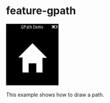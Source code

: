 # feature-gpath

![screenshot](feature-gpath-screenshot.png)

This example shows how to draw a path.
